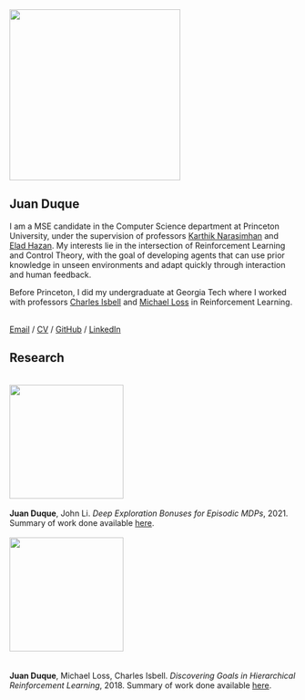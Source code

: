 <head>
  <link href="styles/style.scss" rel="stylesheet" type="text/css">
</head>

<div class="content">
  <img src="https://juanduquevan.github.io/docs/assets/juan_duque_picture.jpg" width="300">
  <div class="text">
    <h2><strong>Juan Duque</strong></h2>
    <p>I am a MSE candidate in the Computer Science department at Princeton University, under the supervision of professors <a href="https://www.cs.princeton.edu/~karthikn/">Karthik Narasimhan</a>       and <a href="https://www.ehazan.com/">Elad Hazan</a>. My interests lie in the intersection of           Reinforcement Learning and Control Theory, with the goal of developing agents that can use               prior knowledge in unseen environments and adapt quickly through interaction and human                   feedback.
    </p>
    <p>
    Before Princeton, I did my undergraduate at Georgia Tech where I worked with professors <a               href="https://www.cc.gatech.edu/fac/Charles.Isbell/">Charles Isbell</a> and <a                           href="https://people.math.gatech.edu/~loss/">Michael Loss</a> in Reinforcement Learning.
    </p> 
    <br>
    <div class="menu">
      <a href="mailto: juduque@princeton.edu">Email</a> / <a href="https://juanduquevan.github.io/docs/assets/Curriculum_Vitae.pdf">CV</a> / <a href="https://github.com/juanduquevan">GitHub</a> / <a href="https://www.linkedin.com/in/juan-duque/">LinkedIn</a>
    </div>
  </div>
  <h2><strong>Research</strong></h2>
  <br>
  <img src="https://juanduquevan.github.io/docs/assets/Exploration.PNG" width="200">
  <div class="text">
    <br>
    <strong>Juan Duque</strong>, John Li. <i>Deep Exploration Bonuses for Episodic MDPs</i>, 2021. Summary of work done available <a href="https://juanduquevan.github.io/docs/assets/Deep_Exploration_Bonuses.pdf">here</a>.
    <br>
    <br>
  </div>
  <img src="https://juanduquevan.github.io/docs/assets/Goals2.PNG" width="200">
  <div class="text">
    <br>
    <br>
    <strong>Juan Duque</strong>, Michael Loss, Charles Isbell. <i>Discovering Goals in Hierarchical
Reinforcement Learning</i>, 2018. Summary of work done available <a href="https://juanduquevan.github.io/docs/assets/DiscoveringGoals.pdf">here</a>.
  </div>
</div>
<br>
<br>

